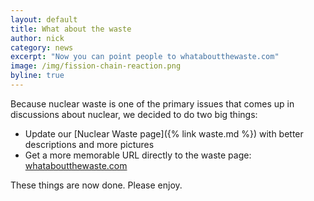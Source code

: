 ```yaml
---
layout: default
title: What about the waste
author: nick
category: news
excerpt: "Now you can point people to whataboutthewaste.com"
image: /img/fission-chain-reaction.png
byline: true
---
```

<div class="row">
<div class="col-md-8" markdown="1">

Because nuclear waste is one of the primary issues that comes up in discussions about
nuclear, we decided to do two big things:

* Update our [Nuclear Waste page]({% link waste.md %}) with better descriptions and more
  pictures
* Get a more memorable URL directly to the waste page: [whataboutthewaste.com](https://whataboutthewaste.com)

These things are now done. Please enjoy.

</div></div>
